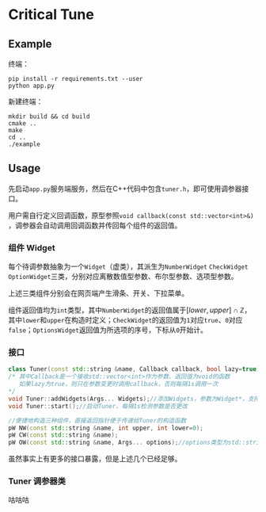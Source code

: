 # Critical Tune

## Example

终端：

```shell
pip install -r requirements.txt --user
python app.py
```

新建终端：

```shell
mkdir build && cd build
cmake ..
make
cd ..
./example
```

## Usage

先启动`app.py`服务端服务，然后在C++代码中包含`tuner.h`，即可使用调参器接口。

用户需自行定义回调函数，原型参照`void callback(const std::vector<int>&) `，调参器会自动调用回调函数并传回每个组件的返回值。

### 组件 Widget

每个待调参数抽象为一个`Widget`（虚类），其派生为`NumberWidget` `CheckWidget` `OptionWidget`三类，分别对应离散数值型参数、布尔型参数、选项型参数。

上述三类组件分别会在网页端产生滑条、开关、下拉菜单。

组件返回值均为`int`类型，其中`NumberWidget`的返回值属于$[lower, upper] \cap \mathbb{Z}$，其中`lower`和`upper`在构造时定义；`CheckWidget`的返回值为`1`对应`true`、`0`对应`false`；`OptionsWidget`返回值为所选项的序号，下标从`0`开始计。

### 接口

```cpp
class Tuner(const std::string &name, Callback callback, bool lazy=true); //构造Tuner
/* 其中Callback是一个接收std::vector<int>作为参数、返回值为void的函数
   如果lazy为true，则只在参数变更时调用callback，否则每隔1s调用一次
*/
void Tuner::addWidgets(Args... Widgets);//添加Widgets，参数为Widget*，支持任意数目参数
void Tuner::start();//启动Tuner，每隔1s检测参数是否更改

//便捷地构造三种组件，直接返回指针便于传递给Tuner的构造函数
pW NW(const std::string &name, int upper, int lower=0);
pW CW(const std::string &name);
pW OW(const std::string &name, Args... options);//options类型为std::string，支持任意数目参数
```

虽然事实上有更多的接口暴露，但是上述几个已经足够。

### Tuner 调参器类

咕咕咕
